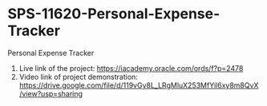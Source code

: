 # SPS-11620-Personal-Expense-Tracker
Personal Expense Tracker
1. Live link of the project: https://iacademy.oracle.com/ords/f?p=2478
2. Video link of project demonstration: https://drive.google.com/file/d/119vGy8L_LRgMluX253MfYil6xy8m8QvX/view?usp=sharing
